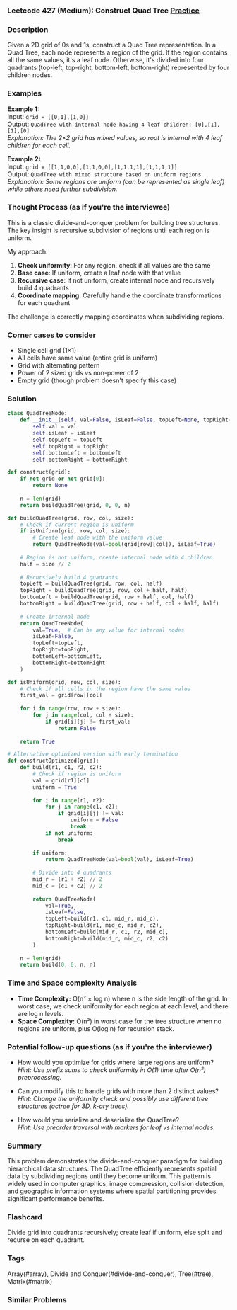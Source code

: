 ### Leetcode 427 (Medium): Construct Quad Tree [Practice](https://leetcode.com/problems/construct-quad-tree)

### Description  
Given a 2D grid of 0s and 1s, construct a Quad Tree representation. In a Quad Tree, each node represents a region of the grid. If the region contains all the same values, it's a leaf node. Otherwise, it's divided into four quadrants (top-left, top-right, bottom-left, bottom-right) represented by four children nodes.

### Examples  

**Example 1:**  
Input: `grid = [[0,1],[1,0]]`  
Output: `QuadTree with internal node having 4 leaf children: [0],[1],[1],[0]`  
*Explanation: The 2×2 grid has mixed values, so root is internal with 4 leaf children for each cell.*

**Example 2:**  
Input: `grid = [[1,1,0,0],[1,1,0,0],[1,1,1,1],[1,1,1,1]]`  
Output: `QuadTree with mixed structure based on uniform regions`  
*Explanation: Some regions are uniform (can be represented as single leaf) while others need further subdivision.*

### Thought Process (as if you're the interviewee)  
This is a classic divide-and-conquer problem for building tree structures. The key insight is recursive subdivision of regions until each region is uniform.

My approach:
1. **Check uniformity**: For any region, check if all values are the same
2. **Base case**: If uniform, create a leaf node with that value
3. **Recursive case**: If not uniform, create internal node and recursively build 4 quadrants
4. **Coordinate mapping**: Carefully handle the coordinate transformations for each quadrant

The challenge is correctly mapping coordinates when subdividing regions.

### Corner cases to consider  
- Single cell grid (1×1)
- All cells have same value (entire grid is uniform)
- Grid with alternating pattern
- Power of 2 sized grids vs non-power of 2
- Empty grid (though problem doesn't specify this case)

### Solution

```python
class QuadTreeNode:
    def __init__(self, val=False, isLeaf=False, topLeft=None, topRight=None, bottomLeft=None, bottomRight=None):
        self.val = val
        self.isLeaf = isLeaf
        self.topLeft = topLeft
        self.topRight = topRight
        self.bottomLeft = bottomLeft
        self.bottomRight = bottomRight

def construct(grid):
    if not grid or not grid[0]:
        return None
    
    n = len(grid)
    return buildQuadTree(grid, 0, 0, n)

def buildQuadTree(grid, row, col, size):
    # Check if current region is uniform
    if isUniform(grid, row, col, size):
        # Create leaf node with the uniform value
        return QuadTreeNode(val=bool(grid[row][col]), isLeaf=True)
    
    # Region is not uniform, create internal node with 4 children
    half = size // 2
    
    # Recursively build 4 quadrants
    topLeft = buildQuadTree(grid, row, col, half)
    topRight = buildQuadTree(grid, row, col + half, half)
    bottomLeft = buildQuadTree(grid, row + half, col, half)
    bottomRight = buildQuadTree(grid, row + half, col + half, half)
    
    # Create internal node
    return QuadTreeNode(
        val=True,  # Can be any value for internal nodes
        isLeaf=False,
        topLeft=topLeft,
        topRight=topRight,
        bottomLeft=bottomLeft,
        bottomRight=bottomRight
    )

def isUniform(grid, row, col, size):
    # Check if all cells in the region have the same value
    first_val = grid[row][col]
    
    for i in range(row, row + size):
        for j in range(col, col + size):
            if grid[i][j] != first_val:
                return False
    
    return True

# Alternative optimized version with early termination
def constructOptimized(grid):
    def build(r1, c1, r2, c2):
        # Check if region is uniform
        val = grid[r1][c1]
        uniform = True
        
        for i in range(r1, r2):
            for j in range(c1, c2):
                if grid[i][j] != val:
                    uniform = False
                    break
            if not uniform:
                break
        
        if uniform:
            return QuadTreeNode(val=bool(val), isLeaf=True)
        
        # Divide into 4 quadrants
        mid_r = (r1 + r2) // 2
        mid_c = (c1 + c2) // 2
        
        return QuadTreeNode(
            val=True,
            isLeaf=False,
            topLeft=build(r1, c1, mid_r, mid_c),
            topRight=build(r1, mid_c, mid_r, c2),
            bottomLeft=build(mid_r, c1, r2, mid_c),
            bottomRight=build(mid_r, mid_c, r2, c2)
        )
    
    n = len(grid)
    return build(0, 0, n, n)
```

### Time and Space complexity Analysis  

- **Time Complexity:** O(n² × log n) where n is the side length of the grid. In worst case, we check uniformity for each region at each level, and there are log n levels.
- **Space Complexity:** O(n²) in worst case for the tree structure when no regions are uniform, plus O(log n) for recursion stack.

### Potential follow-up questions (as if you're the interviewer)  

- How would you optimize for grids where large regions are uniform?  
  *Hint: Use prefix sums to check uniformity in O(1) time after O(n²) preprocessing.*

- Can you modify this to handle grids with more than 2 distinct values?  
  *Hint: Change the uniformity check and possibly use different tree structures (octree for 3D, k-ary trees).*

- How would you serialize and deserialize the QuadTree?  
  *Hint: Use preorder traversal with markers for leaf vs internal nodes.*

### Summary
This problem demonstrates the divide-and-conquer paradigm for building hierarchical data structures. The QuadTree efficiently represents spatial data by subdividing regions until they become uniform. This pattern is widely used in computer graphics, image compression, collision detection, and geographic information systems where spatial partitioning provides significant performance benefits.


### Flashcard
Divide grid into quadrants recursively; create leaf if uniform, else split and recurse on each quadrant.

### Tags
Array(#array), Divide and Conquer(#divide-and-conquer), Tree(#tree), Matrix(#matrix)

### Similar Problems
